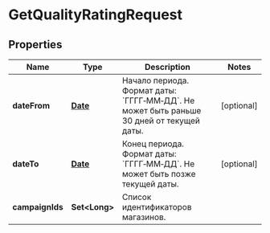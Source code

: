 

# GetQualityRatingRequest

## Properties

Name | Type | Description | Notes
------------ | ------------- | ------------- | -------------
**dateFrom** | [**Date**](Date.md) | Начало периода.  Формат даты: &#x60;ГГГГ‑ММ‑ДД&#x60;.  Не может быть раньше 30 дней от текущей даты.  |  [optional]
**dateTo** | [**Date**](Date.md) | Конец периода.  Формат даты: &#x60;ГГГГ‑ММ‑ДД&#x60;.  Не может быть позже текущей даты.  |  [optional]
**campaignIds** | **Set&lt;Long&gt;** | Список идентификаторов магазинов. | 




